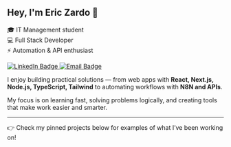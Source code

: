 ## Hey, I'm Eric Zardo 👋

🎓 IT Management student <br>
💻 Full Stack Developer <br>
⚡ Automation & API enthusiast <br>

<a href="https://www.linkedin.com/in/eric-zardo-a53630228/">
  <img src="https://img.shields.io/badge/linkedin-%230077B5.svg?style=for-the-badge&logo=linkedin&logoColor=white" alt="LinkedIn Badge" />
</a>

<a href="mailto:oportunidades@zardo.dev">
  <img src="https://img.shields.io/badge/Gmail-D14836?style=for-the-badge&logo=gmail&logoColor=white" alt="Email Badge" />
</a>

<br>

I enjoy building practical solutions — from web apps with **React, Next.js, Node.js, TypeScript, Tailwind** to automating workflows with **N8N and APIs**.

My focus is on learning fast, solving problems logically, and creating tools that make work easier and smarter.

---

👉 Check my pinned projects below for examples of what I’ve been working on!